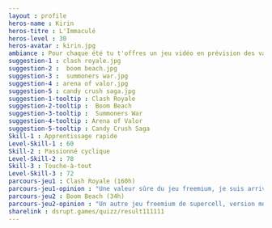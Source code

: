 ```yaml
---
layout : profile
heros-name : Kirin
heros-titre : L'Immaculé
heros-level : 30
heros-avatar : kirin.jpg
ambiance : Pour chaque été tu t'offres un jeu vidéo en prévision des vacances mais cette année le facteur t'a laissé un avis de passage et tu es fort contrarié car tu étais présent et là tu dois prendre l'avion.
suggestion-1 : clash royale.jpg
suggestion-2 :  boom beach.jpg
suggestion-3 :  summoners war.jpg
suggestion-4 : arena of valor.jpg
suggestion-5 : candy crush saga.jpg
suggestion-1-tooltip : Clash Royale
suggestion-2-tooltip :  Boom Beach
suggestion-3-tooltip :  Summoners War
suggestion-4-tooltip : Arena of Valor
suggestion-5-tooltip : Candy Crush Saga
Skill-1 : Apprentissage rapide
Level-Skill-1 : 60
Skill-2 : Passionné cyclique
Level-Skill-2 : 78
Skill-3 : Touche-à-tout
Level-Skill-3 : 72
parcours-jeu1 : Clash Royale (160h)
parcours-jeu1-opinion : "Une valeur sûre du jeu freemium, je suis arrivé à me glisser dans le top 100 français sans mettre d'argent (en revanche j'ai investi pas mal de temps)"
parcours-jeu2 : Boom Beach (34h)
parcours-jeu2-opinion : "Un autre jeu freemium de supercell, version moderne de Clash of Clans. Mêmes mécanismes de jeu, j'aime un peu moins l'univers."
sharelink : dsrupt.games/quizz/result111111
---
```

